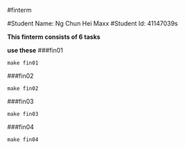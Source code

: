 #finterm

#Student Name: Ng Chun Hei Maxx
#Student Id: 41147039s

**This finterm consists of 6 tasks**

**use these**
###fin01
```console
make fin01
```

###fin02
```console
make fin02
```

###fin03
```console
make fin03
```

###fin04
```console
make fin04
```
